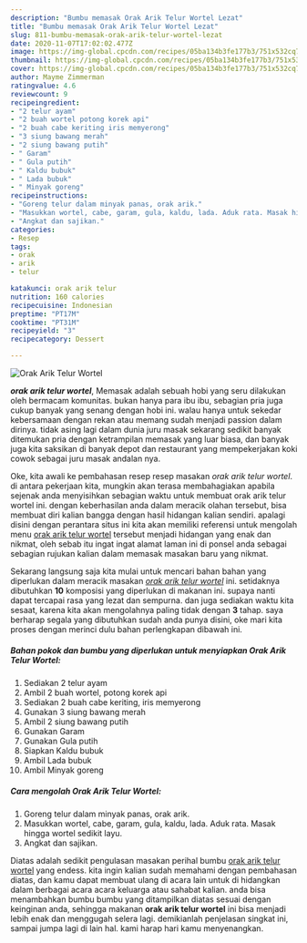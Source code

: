 ```yaml
---
description: "Bumbu memasak Orak Arik Telur Wortel Lezat"
title: "Bumbu memasak Orak Arik Telur Wortel Lezat"
slug: 811-bumbu-memasak-orak-arik-telur-wortel-lezat
date: 2020-11-07T17:02:02.477Z
image: https://img-global.cpcdn.com/recipes/05ba134b3fe177b3/751x532cq70/orak-arik-telur-wortel-foto-resep-utama.jpg
thumbnail: https://img-global.cpcdn.com/recipes/05ba134b3fe177b3/751x532cq70/orak-arik-telur-wortel-foto-resep-utama.jpg
cover: https://img-global.cpcdn.com/recipes/05ba134b3fe177b3/751x532cq70/orak-arik-telur-wortel-foto-resep-utama.jpg
author: Mayme Zimmerman
ratingvalue: 4.6
reviewcount: 9
recipeingredient:
- "2 telur ayam"
- "2 buah wortel potong korek api"
- "2 buah cabe keriting iris memyerong"
- "3 siung bawang merah"
- "2 siung bawang putih"
- " Garam"
- " Gula putih"
- " Kaldu bubuk"
- " Lada bubuk"
- " Minyak goreng"
recipeinstructions:
- "Goreng telur dalam minyak panas, orak arik."
- "Masukkan wortel, cabe, garam, gula, kaldu, lada. Aduk rata. Masak hingga wortel sedikit layu."
- "Angkat dan sajikan."
categories:
- Resep
tags:
- orak
- arik
- telur

katakunci: orak arik telur 
nutrition: 160 calories
recipecuisine: Indonesian
preptime: "PT17M"
cooktime: "PT31M"
recipeyield: "3"
recipecategory: Dessert

---
```



![Orak Arik Telur Wortel](https://img-global.cpcdn.com/recipes/05ba134b3fe177b3/751x532cq70/orak-arik-telur-wortel-foto-resep-utama.jpg)

<b><i>orak arik telur wortel</i></b>, Memasak adalah sebuah hobi yang seru dilakukan oleh bermacam komunitas. bukan hanya para ibu ibu, sebagian pria juga cukup banyak yang senang dengan hobi ini. walau hanya untuk sekedar kebersamaan dengan rekan atau memang sudah menjadi passion dalam dirinya. tidak asing lagi dalam dunia juru masak sekarang sedikit banyak ditemukan pria dengan ketrampilan memasak yang luar biasa, dan banyak juga kita saksikan di banyak depot dan restaurant yang mempekerjakan koki cowok sebagai juru masak andalan nya.

Oke, kita awali ke pembahasan resep resep masakan <i>orak arik telur wortel</i>. di antara pekerjaan kita, mungkin akan terasa membahagiakan apabila sejenak anda menyisihkan sebagian waktu untuk membuat orak arik telur wortel ini. dengan keberhasilan anda dalam meracik olahan tersebut, bisa membuat diri kalian bangga dengan hasil hidangan kalian sendiri. apalagi disini dengan perantara situs ini kita akan memiliki referensi untuk mengolah menu <u>orak arik telur wortel</u> tersebut menjadi hidangan yang enak dan nikmat, oleh sebab itu ingat ingat alamat laman ini di ponsel anda sebagai sebagian rujukan kalian dalam memasak masakan baru yang nikmat.




Sekarang langsung saja kita mulai untuk mencari bahan bahan yang diperlukan dalam meracik masakan <u><i>orak arik telur wortel</i></u> ini. setidaknya dibutuhkan <b>10</b> komposisi yang diperlukan di makanan ini. supaya nanti dapat tercapai rasa yang lezat dan sempurna. dan juga sediakan waktu kita sesaat, karena kita akan mengolahnya paling tidak dengan <b>3</b> tahap. saya berharap segala yang dibutuhkan sudah anda punya disini, oke mari kita proses dengan merinci dulu bahan perlengkapan dibawah ini.

<!--inarticleads1-->

##### Bahan pokok dan bumbu yang diperlukan untuk menyiapkan Orak Arik Telur Wortel:

1. Sediakan 2 telur ayam
1. Ambil 2 buah wortel, potong korek api
1. Sediakan 2 buah cabe keriting, iris memyerong
1. Gunakan 3 siung bawang merah
1. Ambil 2 siung bawang putih
1. Gunakan  Garam
1. Gunakan  Gula putih
1. Siapkan  Kaldu bubuk
1. Ambil  Lada bubuk
1. Ambil  Minyak goreng




<!--inarticleads2-->

##### Cara mengolah Orak Arik Telur Wortel:

1. Goreng telur dalam minyak panas, orak arik.
1. Masukkan wortel, cabe, garam, gula, kaldu, lada. Aduk rata. Masak hingga wortel sedikit layu.
1. Angkat dan sajikan.




Diatas adalah sedikit pengulasan masakan perihal bumbu <u>orak arik telur wortel</u> yang endess. kita ingin kalian sudah memahami dengan pembahasan diatas, dan kamu dapat membuat ulang di acara lain untuk di hidangkan dalam berbagai acara acara keluarga atau sahabat kalian. anda bisa menambahkan bumbu bumbu yang ditampilkan diatas sesuai dengan keinginan anda, sehingga makanan <b>orak arik telur wortel</b> ini bisa menjadi lebih enak dan menggugah selera lagi. demikianlah penjelasan singkat ini, sampai jumpa lagi di lain hal. kami harap hari kamu menyenangkan.
